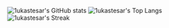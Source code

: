 ![1ukastesar's GitHub stats](https://github-readme-stats.lukastesar.cz/api?username=1ukastesar&theme=transparent&hide_border=true&show_icons=true&rank_icon=github)
![1ukastesar's Top Langs](https://github-readme-stats.lukastesar.cz/api/top-langs/?username=1ukastesar&theme=transparent&hide_border=true&hide_progress=true&hide=java,objective-c,jupyter%20notebook,m4,cmake)
![1ukastesar's Streak](https://github-readme-streak-stats-xi-inky.vercel.app/?user=1ukastesar&theme=transparent&hide_border=true)
